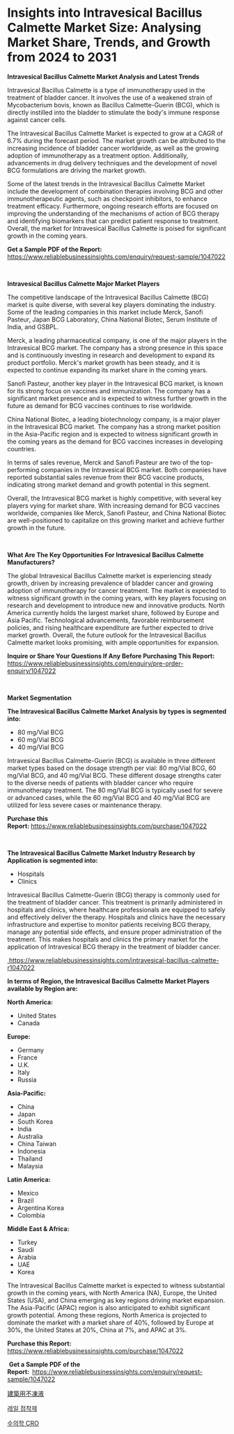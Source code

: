 <p><h1>Insights into Intravesical Bacillus Calmette Market Size: Analysing Market Share, Trends, and Growth from 2024 to 2031</h1></p><p><strong>Intravesical Bacillus Calmette Market Analysis and Latest Trends</strong></p>
<p><p>Intravesical Bacillus Calmette is a type of immunotherapy used in the treatment of bladder cancer. It involves the use of a weakened strain of Mycobacterium bovis, known as Bacillus Calmette-Guerin (BCG), which is directly instilled into the bladder to stimulate the body's immune response against cancer cells.</p><p>The Intravesical Bacillus Calmette Market is expected to grow at a CAGR of 6.7% during the forecast period. The market growth can be attributed to the increasing incidence of bladder cancer worldwide, as well as the growing adoption of immunotherapy as a treatment option. Additionally, advancements in drug delivery techniques and the development of novel BCG formulations are driving the market growth.</p><p>Some of the latest trends in the Intravesical Bacillus Calmette Market include the development of combination therapies involving BCG and other immunotherapeutic agents, such as checkpoint inhibitors, to enhance treatment efficacy. Furthermore, ongoing research efforts are focused on improving the understanding of the mechanisms of action of BCG therapy and identifying biomarkers that can predict patient response to treatment. Overall, the market for Intravesical Bacillus Calmette is poised for significant growth in the coming years.</p></p>
<p><strong>Get a Sample PDF of the Report:&nbsp;</strong> <a href="https://www.reliablebusinessinsights.com/enquiry/request-sample/1047022">https://www.reliablebusinessinsights.com/enquiry/request-sample/1047022</a></p>
<p>&nbsp;</p>
<p><strong>Intravesical Bacillus Calmette Major Market Players</strong></p>
<p><p>The competitive landscape of the Intravesical Bacillus Calmette (BCG) market is quite diverse, with several key players dominating the industry. Some of the leading companies in this market include Merck, Sanofi Pasteur, Japan BCG Laboratory, China National Biotec, Serum Institute of India, and GSBPL.</p><p>Merck, a leading pharmaceutical company, is one of the major players in the Intravesical BCG market. The company has a strong presence in this space and is continuously investing in research and development to expand its product portfolio. Merck's market growth has been steady, and it is expected to continue expanding its market share in the coming years.</p><p>Sanofi Pasteur, another key player in the Intravesical BCG market, is known for its strong focus on vaccines and immunization. The company has a significant market presence and is expected to witness further growth in the future as demand for BCG vaccines continues to rise worldwide.</p><p>China National Biotec, a leading biotechnology company, is a major player in the Intravesical BCG market. The company has a strong market position in the Asia-Pacific region and is expected to witness significant growth in the coming years as the demand for BCG vaccines increases in developing countries.</p><p>In terms of sales revenue, Merck and Sanofi Pasteur are two of the top-performing companies in the Intravesical BCG market. Both companies have reported substantial sales revenue from their BCG vaccine products, indicating strong market demand and growth potential in this segment.</p><p>Overall, the Intravesical BCG market is highly competitive, with several key players vying for market share. With increasing demand for BCG vaccines worldwide, companies like Merck, Sanofi Pasteur, and China National Biotec are well-positioned to capitalize on this growing market and achieve further growth in the future.</p></p>
<p>&nbsp;</p>
<p><strong>What Are The Key Opportunities For Intravesical Bacillus Calmette Manufacturers?</strong></p>
<p><p>The global Intravesical Bacillus Calmette market is experiencing steady growth, driven by increasing prevalence of bladder cancer and growing adoption of immunotherapy for cancer treatment. The market is expected to witness significant growth in the coming years, with key players focusing on research and development to introduce new and innovative products. North America currently holds the largest market share, followed by Europe and Asia Pacific. Technological advancements, favorable reimbursement policies, and rising healthcare expenditure are further expected to drive market growth. Overall, the future outlook for the Intravesical Bacillus Calmette market looks promising, with ample opportunities for expansion.</p></p>
<p><strong>Inquire or Share Your Questions If Any Before Purchasing This Report:</strong> <a href="https://www.reliablebusinessinsights.com/enquiry/pre-order-enquiry/1047022">https://www.reliablebusinessinsights.com/enquiry/pre-order-enquiry/1047022</a></p>
<p>&nbsp;</p>
<p><strong>Market Segmentation</strong></p>
<p><strong>The Intravesical Bacillus Calmette Market Analysis by types is segmented into:</strong></p>
<p><ul><li>80 mg/Vial BCG</li><li>60 mg/Vial BCG</li><li>40 mg/Vial BCG</li></ul></p>
<p><p>Intravesical Bacillus Calmette-Guerin (BCG) is available in three different market types based on the dosage strength per vial: 80 mg/Vial BCG, 60 mg/Vial BCG, and 40 mg/Vial BCG. These different dosage strengths cater to the diverse needs of patients with bladder cancer who require immunotherapy treatment. The 80 mg/Vial BCG is typically used for severe or advanced cases, while the 60 mg/Vial BCG and 40 mg/Vial BCG are utilized for less severe cases or maintenance therapy.</p></p>
<p><strong>Purchase this Report:&nbsp;</strong><a href="https://www.reliablebusinessinsights.com/purchase/1047022">https://www.reliablebusinessinsights.com/purchase/1047022</a></p>
<p>&nbsp;</p>
<p><strong>The Intravesical Bacillus Calmette Market Industry Research by Application is segmented into:</strong></p>
<p><ul><li>Hospitals</li><li>Clinics</li></ul></p>
<p><p>Intravesical Bacillus Calmette-Guerin (BCG) therapy is commonly used for the treatment of bladder cancer. This treatment is primarily administered in hospitals and clinics, where healthcare professionals are equipped to safely and effectively deliver the therapy. Hospitals and clinics have the necessary infrastructure and expertise to monitor patients receiving BCG therapy, manage any potential side effects, and ensure proper administration of the treatment. This makes hospitals and clinics the primary market for the application of Intravesical BCG therapy in the treatment of bladder cancer.</p></p>
<p><a href="https://www.reliablebusinessinsights.com/intravesical-bacillus-calmette-r1047022">&nbsp;https://www.reliablebusinessinsights.com/intravesical-bacillus-calmette-r1047022</a></p>
<p><strong>In terms of Region, the Intravesical Bacillus Calmette Market Players available by Region are:</strong></p>
<p>
    <p> <strong> North America: </strong>
        <ul>
            <li>United States</li>
            <li>Canada</li>
        </ul>
        </p> 
    <p> <strong> Europe: </strong>
        <ul>
            <li>Germany</li>
            <li>France</li>
            <li>U.K.</li>
            <li>Italy</li>
            <li>Russia</li>
        </ul>
        </p> 
    <p> <strong> Asia-Pacific: </strong>
        <ul>
            <li>China</li>
            <li>Japan</li>
            <li>South Korea</li>
            <li>India</li>
            <li>Australia</li>
            <li>China Taiwan</li>
            <li>Indonesia</li>
            <li>Thailand</li>
            <li>Malaysia</li>
        </ul>
        </p> 
    <p> <strong> Latin America: </strong>
        <ul>
            <li>Mexico</li>
            <li>Brazil</li>
            <li>Argentina Korea</li>
            <li>Colombia</li>
        </ul>
        </p> 
    <p> <strong> Middle East & Africa: </strong>
        <ul>
            <li>Turkey</li>
            <li>Saudi</li>
            <li>Arabia</li>
            <li>UAE</li>
            <li>Korea</li>
        </ul>
    </p>
    </p>
<p><p>The Intravesical Bacillus Calmette market is expected to witness substantial growth in the coming years, with North America (NA), Europe, the United States (USA), and China emerging as key regions driving market expansion. The Asia-Pacific (APAC) region is also anticipated to exhibit significant growth potential. Among these regions, North America is projected to dominate the market with a market share of 40%, followed by Europe at 30%, the United States at 20%, China at 7%, and APAC at 3%.</p></p>
<p><strong>Purchase this Report: </strong><a href="https://www.reliablebusinessinsights.com/purchase/1047022">https://www.reliablebusinessinsights.com/purchase/1047022</a></p>
<p>&nbsp;<strong>Get a Sample PDF of the Report:&nbsp;&nbsp;</strong><a href="https://www.reliablebusinessinsights.com/enquiry/request-sample/1047022">https://www.reliablebusinessinsights.com/enquiry/request-sample/1047022</a></p>
<p><strong></strong></p>
<p><p><a href="https://medium.com/@candiceveum_27405/%E5%BB%BA%E7%89%A9%E5%86%B7%E5%8D%B4%E5%89%A4%E5%B8%82%E5%A0%B4%E3%83%AC%E3%83%9D%E3%83%BC%E3%83%88%E3%81%AF-%E3%81%93%E3%81%AE%E5%B8%82%E5%A0%B4%E3%81%AE%E6%9C%80%E6%96%B0%E3%83%88%E3%83%AC%E3%83%B3%E3%83%89%E3%81%A8%E6%88%90%E9%95%B7%E6%A9%9F%E4%BC%9A%E3%82%92%E6%98%8E%E3%82%89%E3%81%8B%E3%81%AB%E3%81%97%E3%81%BE%E3%81%99-cc4908220db4">建築用不凍液</a></p><p><a href="https://github.com/TimmyMann6767/Market-Research-Report-List-2/blob/main/951579483255.md">레일 접착제</a></p><p><a href="https://medium.com/@fosterfahey1971/%EC%88%98%EC%9D%98%EC%82%AC-cro-%EC%8B%9C%EC%9E%A5-2031%EB%85%84%EA%B9%8C%EC%A7%80%EC%9D%98-%ED%8A%B8%EB%A0%8C%EB%93%9C-%EC%98%88%EC%B8%A1-%EB%B0%8F-%EA%B2%BD%EC%9F%81-%EB%B6%84%EC%84%9D-39cff485e201">수의학 CRO</a></p></p>